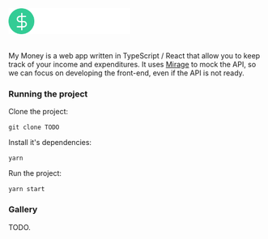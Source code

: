 <img src="src/assets/logo.svg" width="240">

<br>
<br>

My Money is a web app written in TypeScript / React that allow
you to keep track of your income and expenditures. It uses
[Mirage](https://miragejs.com/) to mock the API, so we
can focus on developing the front-end, even if the API is not
ready.

### Running the project

Clone the project:
```shell
git clone TODO
```

Install it's dependencies:
```shell
yarn
```

Run the project:
```shell
yarn start
```

### Gallery

TODO.
